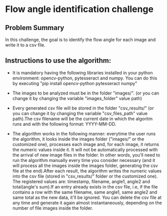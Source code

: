 # Flow angle identification challenge

## Problem Summary
In this challenge, the goal is to identify the flow angle for each image and write it to a csv file.

## Instructions to use the algorithm:

- It is mandatory having the following libraries installed in your python environment: opencv-python, pytesseract and numpy. You can do this by executing "pip install opencv-python pytesseract numpy"

- The images to be analyzed must be in the folder "images/". (or you can change it by changing the variable "images_folder" value path)

- Every generated csv file will be stored in the folder "csv_results/" (or you can change it by changing the variable "csv_files_path" value path).The csv filename will be the current date in which the algoritm runs and with the following format: YYYY-MM-DD.

- The algorithm works in the following manner: everytime the user runs the algorithm, it looks inside the images folder ("images/" or the customized one), processes each image and, for each image, it returns the numeric values inside it. It will not be automatically processed with the arrival of new image files in the folder. In other words, you'll need to run the algorithm manually every time you consider necessary (and it will process all the images inside the images folder, generating the csv file at the end).After each result, the algorithm writes the numeric values into the csv file (stored in "csv_results/" folder or the customized one). The registered values are: timestamp, filename, angle1, angle2 and total(angle's sum).If an entry already exists in the csv file, i.e, if the file contains a row with the same filename, same angle1, same angle2 and same total as the new data, it'll be ignored. You can delete the csv file at any time and generate it again almost instantaneously, depending on the number of file images inside the folder.